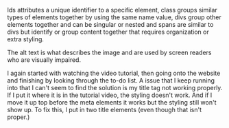 Ids attributes a unique identifier to a specific element, class groups similar types of elements together by using the same name value, divs group other elements together and can be singular or nested and spans are similar to divs but identify or group content together that requires organization or extra styling.

The alt text is what describes the image and are used by screen readers who are visually impaired.

I again started with watching the video tutorial, then going onto the website and finishing by looking through the to-do list. A issue that I keep running into that I can't seem to find the solution is my title tag not working properly. If I put it where it is in the tutorial video, the styling doesn't work. And if I move it up top before the meta elements it works but the styling still won't show up. To fix this, I put in two title elements (even though that isn't proper.)
